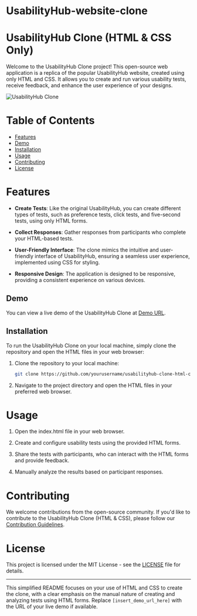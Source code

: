# UsabilityHub-website-clone

# UsabilityHub Clone (HTML & CSS Only)

Welcome to the UsabilityHub Clone project! This open-source web application is a replica of the popular UsabilityHub website, created using only HTML and CSS. It allows you to create and run various usability tests, receive feedback, and enhance the user experience of your designs.

![UsabilityHub Clone](url_to_screenshot_or_gif)

# Table of Contents
- [Features](#features)
- [Demo](#demo)
- [Installation](#installation)
- [Usage](#usage)
- [Contributing](#contributing)
- [License](#license)

# Features
- **Create Tests**: Like the original UsabilityHub, you can create different types of tests, such as preference tests, click tests, and five-second tests, using only HTML forms.

- **Collect Responses**: Gather responses from participants who complete your HTML-based tests.

- **User-Friendly Interface**: The clone mimics the intuitive and user-friendly interface of UsabilityHub, ensuring a seamless user experience, implemented using CSS for styling.

- **Responsive Design**: The application is designed to be responsive, providing a consistent experience on various devices.

## Demo
You can view a live demo of the UsabilityHub Clone at [Demo URL](insert_demo_url_here).

## Installation
To run the UsabilityHub Clone on your local machine, simply clone the repository and open the HTML files in your web browser:

1. Clone the repository to your local machine:
   ```sh
   git clone https://github.com/yourusername/usabilityhub-clone-html-css.git
   ```

2. Navigate to the project directory and open the HTML files in your preferred web browser.

# Usage
1. Open the index.html file in your web browser.

2. Create and configure usability tests using the provided HTML forms.

3. Share the tests with participants, who can interact with the HTML forms and provide feedback.

4. Manually analyze the results based on participant responses.

# Contributing
We welcome contributions from the open-source community. If you'd like to contribute to the UsabilityHub Clone (HTML & CSS), please follow our [Contribution Guidelines](CONTRIBUTING.md).

# License
This project is licensed under the MIT License - see the [LICENSE](LICENSE) file for details.

---

This simplified README focuses on your use of HTML and CSS to create the clone, with a clear emphasis on the manual nature of creating and analyzing tests using HTML forms. Replace `[insert_demo_url_here]` with the URL of your live demo if available.
